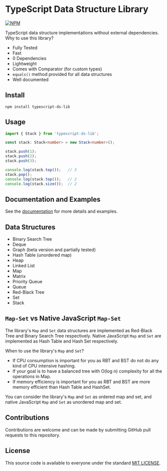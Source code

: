 # TypeScript Data Structure Library
[![NPM](https://img.shields.io/npm/v/typescript-ds-lib?label=npm%20package&color=limegreen)](https://www.npmjs.com/package/typescript-ds-lib)

TypeScript data structure implementations without external dependencies. Why to use this library?  

- Fully Tested
- Fast
- 0 Dependencies
- Lightweight
- Comes with Comparator (for custom types)
- `equals()` method provided for all data structures
- Well documented


## Install
```
npm install typescript-ds-lib
```


## Usage
```typescript
import { Stack } from 'typescript-ds-lib';

const stack: Stack<number> = new Stack<number>();

stack.push(1);
stack.push(2);
stack.push(3);

console.log(stack.top());   // 3
stack.pop();
console.log(stack.top());   // 2
console.log(stack.size());  // 2
```


## Documentation and Examples
See the [documentation](https://github.com/baloian/typescript-ds-lib/blob/master/doc/README.md) for more details and examples.


## Data Structures
- Binary Search Tree
- Deque
- Graph (beta version and partially tested)
- Hash Table (unordered map)
- Heap
- Linked List
- Map
- Matrix
- Priority Queue
- Queue
- Red-Black Tree
- Set
- Stack


## `Map-Set` vs Native JavaScript `Map-Set`
The library's `Map` and `Set` data structures are implemented as Red-Black Tree and Binary Search Tree respectively.
Native JavaScript `Map` and `Set` are implemented as Hash Table and Hash Set respectively.

When to use the library's `Map` and `Set`?  
- If CPU consumption is important for you as RBT and BST do not do any kind of CPU intensive hashing.
- If your goal is to have a balanced tree with O(log n) complexity for all the operations in Map.
- If memory efficiency is important for you as RBT and BST are more memory efficient than Hash Table and HashSet.

You can consider the library's `Map` and `Set` as ordered map and set, and native JavaScript `Map` and `Set` as unordered map and set.


## Contributions
Contributions are welcome and can be made by submitting GitHub pull requests
to this repository.


## License
This source code is available to everyone under the standard
[MIT LICENSE](https://github.com/baloian/marcal/blob/master/LICENSE).
